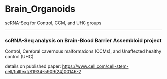 # Brain_Organoids
scRNA-Seq for Control, CCM, and UHC groups
_________________________
### scRNA-Seq analysis on Brain-Blood Barrier Assembloid project 
Control, Cerebral cavernous malformations (CCMs), and Unaffected healthy control (UHC)

details on published paper:
https://www.cell.com/cell-stem-cell/fulltext/S1934-5909(24)00146-2
